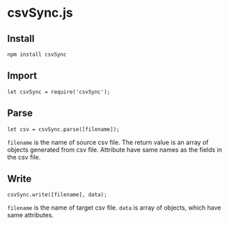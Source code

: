 # csvSync.js
## Install

```
npm install csvSync
```

## Import

```
let csvSync = require('csvSync');
```

## Parse

```
let csv = csvSync.parse([filename]);
```

``filename`` is the name of source csv file. The return value is an array of objects generated from csv file. 
Attribute have same names as the fields in the csv file.
## Write

```
csvSync.write([filename], data);
```

``filename`` is the name of target csv file. ``data`` is array of objects, which have same attributes.

